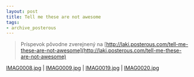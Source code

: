 ```yaml
---
layout: post
title: Tell me these are not awesome
tags:
- archive_posterous
---
```

> Príspevok pôvodne zverejnený na [http://laki.posterous.com/tell-me-these-are-not-awesome](http://laki.posterous.com/tell-me-these-are-not-awesome)

[IMAG0008.jpg](/media/2009/IMAG0008.jpg) | [IMAG0009.jpg](/media/2009/IMAG0009.jpg) | [IMAG0019.jpg](/media/2009/IMAG0019.jpg) | [IMAG0020.jpg](/media/2009/IMAG0020.jpg)
